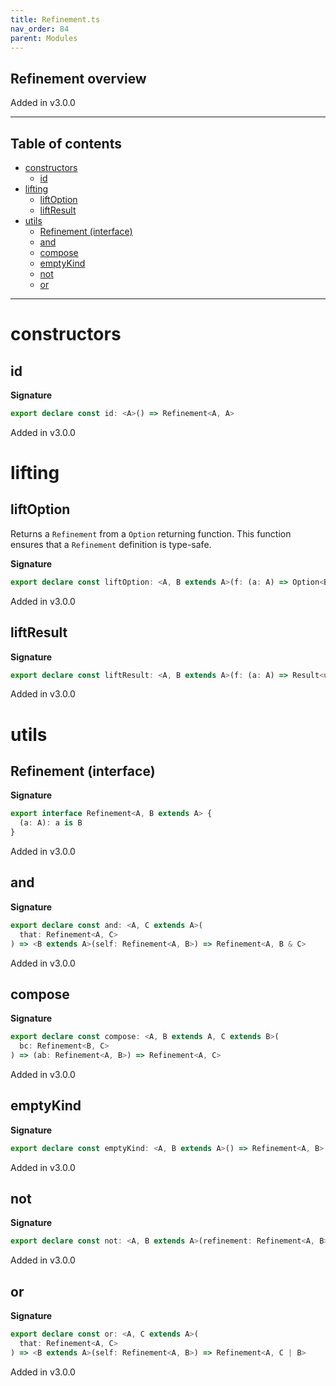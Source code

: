 ```yaml
---
title: Refinement.ts
nav_order: 84
parent: Modules
---
```


## Refinement overview

Added in v3.0.0

---

<h2 class="text-delta">Table of contents</h2>

- [constructors](#constructors)
  - [id](#id)
- [lifting](#lifting)
  - [liftOption](#liftoption)
  - [liftResult](#liftresult)
- [utils](#utils)
  - [Refinement (interface)](#refinement-interface)
  - [and](#and)
  - [compose](#compose)
  - [emptyKind](#emptykind)
  - [not](#not)
  - [or](#or)

---

# constructors

## id

**Signature**

```ts
export declare const id: <A>() => Refinement<A, A>
```

Added in v3.0.0

# lifting

## liftOption

Returns a `Refinement` from a `Option` returning function.
This function ensures that a `Refinement` definition is type-safe.

**Signature**

```ts
export declare const liftOption: <A, B extends A>(f: (a: A) => Option<B>) => Refinement<A, B>
```

Added in v3.0.0

## liftResult

**Signature**

```ts
export declare const liftResult: <A, B extends A>(f: (a: A) => Result<unknown, B>) => Refinement<A, B>
```

Added in v3.0.0

# utils

## Refinement (interface)

**Signature**

```ts
export interface Refinement<A, B extends A> {
  (a: A): a is B
}
```

Added in v3.0.0

## and

**Signature**

```ts
export declare const and: <A, C extends A>(
  that: Refinement<A, C>
) => <B extends A>(self: Refinement<A, B>) => Refinement<A, B & C>
```

Added in v3.0.0

## compose

**Signature**

```ts
export declare const compose: <A, B extends A, C extends B>(
  bc: Refinement<B, C>
) => (ab: Refinement<A, B>) => Refinement<A, C>
```

Added in v3.0.0

## emptyKind

**Signature**

```ts
export declare const emptyKind: <A, B extends A>() => Refinement<A, B>
```

Added in v3.0.0

## not

**Signature**

```ts
export declare const not: <A, B extends A>(refinement: Refinement<A, B>) => Refinement<A, Exclude<A, B>>
```

Added in v3.0.0

## or

**Signature**

```ts
export declare const or: <A, C extends A>(
  that: Refinement<A, C>
) => <B extends A>(self: Refinement<A, B>) => Refinement<A, C | B>
```

Added in v3.0.0
